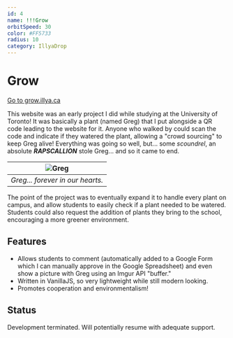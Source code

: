 ```yaml
---
id: 4
name: !!!Grow
orbitSpeed: 30
color: #FF5733
radius: 10
category: IllyaDrop
---
```


# Grow

<a href="https://grow.illya.ca" target="_blank" class="buttonLink">Go to grow.illya.ca</a>

This website was an early project I did while studying at the University of Toronto! It was basically a plant (named Greg) that I put alongside a QR code leading to the website for it. Anyone who walked by could scan the code and indicate if they watered the plant, allowing a "crowd sourcing" to keep Greg alive! Everything was going so well, but... some *scoundrel*, an absolute ***RAPSCALLION*** stole Greg... and so it came to end.

| ![Greg](https://grow.illya.ca/images/2.JPG) | 
|:--:| 
| *Greg... forever in our hearts.* |

The point of the project was to eventually expand it to handle every plant on campus, and allow students to easily check if a plant needed to be watered. Students could also request the addition of plants they bring to the school, encouraging a more greener environment.

## Features
- Allows students to comment (automatically added to a Google Form which I can manually approve in the Google Spreadsheet) and even show a picture with Greg using an Imgur API "buffer."
- Written in VanillaJS, so very lightweight while still modern looking.
- Promotes cooperation and environmentalism!

## Status
Development terminated. Will potentially resume with adequate support.